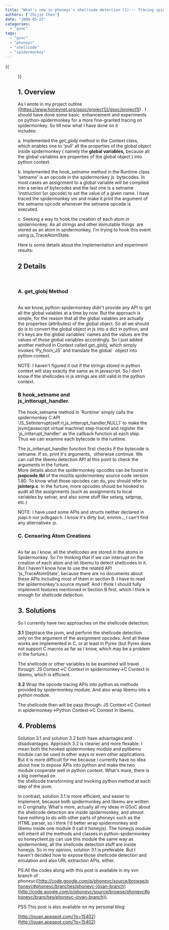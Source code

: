 ```yaml
---
title: "What's new in phoneyc's shellcode detection (1)--- Tracing spidermonkey"
authors: ["Zhijie Chen"]
date: "2009-05-25"
categories: 
  - "gsoc"
tags: 
  - "gsoc"
  - "phoneyc"
  - "shellcode"
  - "spidermonkey"
---
```

{{<figure src="images/banner.png" alt="Banner" width="50%">}}

## 1. Overview

As I wrote in my project outline ([https://www.honeynet.org/gsoc/project1](/gsoc/project1)) . I should have done some basic  enhancement and experiments on python-spidermonkey for a more fine-granted tracing on spidermonkey. So till now what I have done on it includes:                                                                                

a. Implemented the _get\_globj_ method in the Context class, which enables one to 'pull' all the properties of the global object inside spidermonkey ( namely the **global variables,** because all the global variables are properties of the global object ) into python context.

b. Implemented the _hook\_setname_ method in the Runtime class. 'setname' is an opcode in the spidermonkey js  bytecodes. In most cases an assignment to a global variable will be compiled into a series of bytecodes and the last one is a setname 'instruction'(or opcode) to set the value of a given name. I have traced the spidermonkey vm and make it print the argument of the setname opcode whenever the setname opcode is executed.                

c. Seeking a way to hook the creation of each atom in spidermonkey. As all strings and other immutable things  are stored as an atom in spidermonkey, I'm trying to hook this event using js\_TraceAtomState.                   

Here is some details about the implementation and experiment results:                                           

## 2 Details
          
### A. get\_globj Method
          
As we know, python-spidermonkey didn't provide any API to get all the global vaiables at a time by now. But the approach is simple, for the reason that all the global vaiables are actually the properties (attributes) of the global object. So all we should do is to convert the global object in js into a dict in python, and it's keys are the global variables' names and the values are the values of those global variables accordingly. So I just added another method in Context called get\_globj, which simply invokes 'Py\_from\_JS' and translate the global   object into python context. 

NOTE: I haven't figured it out if the strings stored in python context will stay exactly the same as in javascript. So I don't know if the shellcodes in js strings are still valid in the python context. 

### B hook\_setname and js\_intterupt\_handler.                                                                 
The hook\_setname method in 'Runtime' simply calls the spidermonkey C API 'JS\_SetInterrupt(self.rt,js\_intterupt\_handler,NULL)' to make the jsvm(javascript virtual machine) step-traced and register the 'js\_intterupt\_handler' as the callback function at each step. Thus we can examine each bytecode in the runtime. 

The js\_intterupt\_handler function first checks if the bytecode is setname. If so, print it's arguments,  otherwise continue. We can call the libemu detection API at this point to check the arguments in the furture.   
More details about the spidermonkey opcodes can be found in **jsopcode.tbl** of the mozilla spidermonkey source code version 1.80. To know what those opcodes can do, you should refer to **jsinterp.c**. In the furture, more opcodes should be hooked to audit all the assignments (such as assignments to local variables by setvar, and also some stuff like setarg, setprop, etc.) 

NOTE: I have used some APIs and structs neither declared in jsapi.h nor jsdbgapi.h. I know it's dirty but, emmm.., I can't find any alternatives :p.

### C. Censoring Atom Creations
            
As far as I know, all the shellcodes are stored in the atoms in Spidermonkey. So I'm thinking that if we can interrupt on the creation of each atom and let libemu to detect shellcodes in it. But I haven't know how to use the related API 'js\_TraceAtomState', because there are no documents about these APIs including most of them in section B. I have to read the spidermonkey's source myself. And I think I should fully implement features mentioned in Section B first, which I think is enough for shellcode detection. 

## 3. Solutions

So I currently have two approaches on the shellcode detection:

**3.1** Steptrace the jsvm, and perform the shellcode detection only on the argument of the assignment opcodes. And all these works are implemented in C, or at least in Pyrex (but Pyrex does not support C macros as far as I know, which may be a problem in the furture.)

The shellcode or other variables to be examined will travel through: JS Context->C Context in spidermonkey->C Context in libemu, which is efficient.

**3.2** Wrap the opcode tracing APIs into python as methods provided by spidermonkey module. And also wrap libemu into a python module.

The shellcode then will be pass through: JS Context->C Context in spidermonkey->Python Context->C Context in libemu.

## 4. Problems

Solution 3.1 and solution 3.2 both have advantages and disadvantages. Approach 3.2 is cleaner and more flexable. I mean both the hooked spidermonkey module and pylibemu module can be used in other ways or even other applications. But it is more difficult for me because I currently have no idea about how to expose APIs into python and make the two module cooperate well in python context. What's more, there is a big overhead on   
the shellcode transforming and invoking python method at each step of the jsvm.

In contrast, solution 3.1 is more efficient, and easier to implement, because both spidermonkey and libemu are written in C originally. What's more, actually all my ideas in GSoC about the shellcode detection are inside spidermonkey, and almost have nothing to do with other parts of phoneyc such as the HTML parser, so I think I'd better wrap spidermonkey and libemu inside one module (I call it honeyjs). The honeyjs module will inherit all the methods and classes in python-spidermonkey so honeyclient.py can use this module the same way as spidermonkey, all the shellcode detection stuff are inside honeyjs. So in my opinion, solution 3.1 is preferable. But I haven't decided how to expose those shellcode detection and emulation and also URL extraction APIs, either.

PS:All the codes along with this post is available in my svn branch of phoneyc([http://code.google.com/p/phoneyc/source/browse/phoneyc#phoneyc/branches/phoneyc-joyan-branch](http://code.google.com/p/phoneyc/source/browse/phoneyc#phoneyc/branches/phoneyc-joyan-branch)).

PSS:This post is also available on my personal blog:

[http://joyan.appspot.com/?p=15402](http://joyan.appspot.com/?p=15402)

